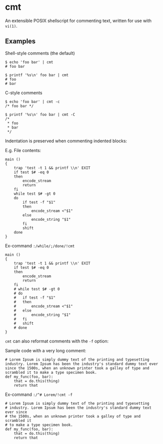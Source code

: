 # cmt


An extensible POSIX shellscript for commenting text, written for use with `vi(1)`.


## Examples

Shell-style comments (the default)
```
$ echo 'foo bar' | cmt
# foo bar

$ printf '%s\n' foo bar | cmt
# foo
# bar
```

C-style comments
```
$ echo 'foo bar' | cmt -c
/* foo bar */

$ printf '%s\n' foo bar | cmt -C
/*
 * foo
 * bar
 */
```

Indentation is preserved when commenting indented blocks:

E.g. File contents:
```
main ()
{
	trap 'test -t 1 && printf \\n' EXIT
	if test $# -eq 0
	then
		encode_stream
		return
	fi
	while test $# -gt 0
	do
		if test -f "$1"
		then
			encode_stream <"$1"
		else
			encode_string "$1"
		fi
		shift
	done
}
```

Ex-command `:/while/;/done/!cmt`
```
main ()
{
	trap 'test -t 1 && printf \\n' EXIT
	if test $# -eq 0
	then
		encode_stream
		return
	fi
	# while test $# -gt 0
	# do
	# 	if test -f "$1"
	# 	then
	# 		encode_stream <"$1"
	# 	else
	# 		encode_string "$1"
	# 	fi
	# 	shift
	# done
}
```

`cmt` can also reformat comments with the `-f` option:

Sample code with a very long comment:
```
# Lorem Ipsum is simply dummy text of the printing and typesetting industry. Lorem Ipsum has been the industry's standard dummy text ever since the 1500s, when an unknown printer took a galley of type and scrambled it to make a type specimen book.
def my_func(foo, bar):
    that = do.this(thing)
    return that
```

Ex-command `:/^# Lorem/!cmt -f`
```
# Lorem Ipsum is simply dummy text of the printing and typesetting
# industry. Lorem Ipsum has been the industry's standard dummy text ever since
# the 1500s, when an unknown printer took a galley of type and scrambled it
# to make a type specimen book.
def my_func(foo, bar):
    that = do.this(thing)
    return that
```

